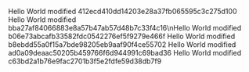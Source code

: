 Hello World modified 412ecd410dd14203e28a37fb065595c3c275d100
Hello World modified bba27af84066883e8a57b47ab57d48b7c33f4c16\nHello World modified b06e73abcafb33582fdc0542276ef5f9279e466f
Hello World modified b8ebdd55a0f15a7bde98205eb9aaf90f4ce55702    Hello World modified ad0a09deaac50205b459766f6d944991c69bad36
Hello World modified c63bd2a1b76e9fac2701b3f5e2fdfe59d38db7f9
